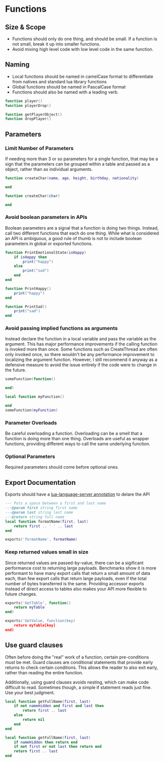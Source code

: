 # Functions

## Size & Scope
- Functions should only do one thing, and should be small. If a function is not small, break it up into smaller functions.
- Avoid mixing high level code with low level code in the same function.

## Naming
- Local functions should be named in camelCase format to differentiate from natives and standard lua library functions
- Global functions should be named in PascalCase format
- Functions should also be named with a leading verb.

```lua title="BAD"
function player()
function playerDrop()
```
```lua title="GOOD"
function getPlayerObject()
function dropPlayer()
```

## Parameters

### Limit Number of Parameters
If needing more than 3 or so parameters for a single function, that may be a sign that the parameters can be grouped within a table and passed as a object, rather than as individual arguments.
```lua title="BAD"
function createChar(name, age, height, birthday, nationality)

end
```
```lua title="GOOD"
function createChar(char)

end
```

### Avoid boolean parameters in APIs
Boolean parameters are a signal that a function is doing two things. Instead, call two different functions that each do one thing. While what is considered an API is ambiguous, a good rule of thumb is not to include boolean parameters in global or exported functions.
```lua title="BAD"
function PrintEmotionalState(isHappy)
    if isHappy then
        print("happy")
    else
        print("sad")
    end
end
```
```lua title="GOOD"
function PrintHappy()
    print("happy")
end

function PrintSad()
    print("sad")
end
```

### Avoid passing implied functions as arguments
Instead declare the function in a local variable and pass the variable as the argument. This has major performance improvements if the calling function is invoked more than once. Some functions such as CreateThread are often only invoked once, so there wouldn't be any performance improvement to localizing the argument function. However, I still recommend it anyway as a defensive measure to avoid the issue entirely if the code were to change in the future.

```lua title="BAD"
someFunction(function()

end)
```
```lua title="GOOD"
local function myFunction()

end
someFunction(myFunction)
```

### Parameter Overloads
Be careful overloading a function. Overloading can be a smell that a function is doing more than one thing. Overloads are useful as wrapper functions, providing different ways to call the same underlying function.

### Optional Parameters
Required parameters should come before optional ones.

## Export Documentation
Exports should have a [lua-language-server annotation](https://github.com/sumneko/lua-language-server/wiki/Annotations) to delare the API
```lua
--- Puts a space between a first and last name
---@param first string first name
---@param last string last name
---@return string full name
local function formatName(first, last)
    return first .. ' ' .. last
end

exports('formatName', formatName)
```
### Keep returned values small in size
Since returned values are passed-by-value, there can be a sigificant performance cost to returning large payloads. Benchmarks show it is more performant to have many export calls that return a small amount of data each, than few export calls that return large payloads, even if the total number of bytes transferred is the same. Providing accessor exports instead of direct access to tables also makes your API more flexible to future changes.

```lua title="BAD"
exports('GetTable', function()
    return myTable
end)
```
```lua title="GOOD"
exports('GetValue, function(key)
    return myTable[key]
end)
```

## Use guard clauses
Often before doing the "real" work of a function, certain pre-conditions must be met. Guard clauses are conditional statements that provide early returns to check certain conditions. This allows the reader to also exit early, rather than reading the entire function.

Additionally, using guard clauses avoids nesting, which can make code difficult to read. Sometimes though, a simple if statement reads just fine. Use your best judgment.
```lua title="BAD"
local function getFullName(first, last)
    if not nameHidden and first and last then
        return first .. last
    else
        return nil
    end
end
```
```lua title="GOOD"
local function getFullName(first, last)
    if nameHidden then return end
    if not first or not last then return end
    return first .. last
end
```
